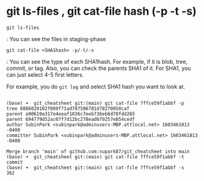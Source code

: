# git ls-files , git cat-file hash (-p -t -s)


`git ls-files`

: You can see the files in staging-phase

`git cat-file <SHA1hash> -p/-t/-s`

: You can see the type of each SHA1hash. For example, if it is blob, tree, commit, or tag. 
  Also, you can check the parents SHA1 of it. For SHA1, you can just select 4-5 first letters.

  For example, you do `git log` and select SHA1 hash you want to look at.

```

(base) ➜  git_cheatsheet git:(main) git cat-file 7ffce59f1abbf -p
tree 8886020102f089f71ad787506781d78270058caf
parent a90619a317e4eeaf1036c7eeb736eb6d78fdd265
parent 694779d52ac07f7d12bc278ead6f9257e854cedf
author SubinPark <subinpark@adminusers-MBP.attlocal.net> 1603461813 -0400
committer SubinPark <subinpark@adminusers-MBP.attlocal.net> 1603461813 -0400

Merge branch 'main' of github.com:supark87/git_cheatsheet into main
(base) ➜  git_cheatsheet git:(main) git cat-file 7ffce59f1abbf -t
commit
(base) ➜  git_cheatsheet git:(main) git cat-file 7ffce59f1abbf -s
362

```
